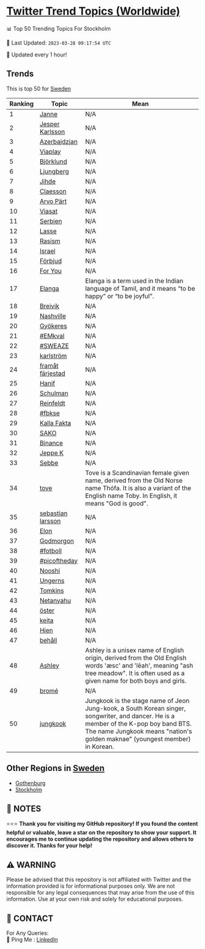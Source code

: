 [Twitter Trend Topics (Worldwide)](https://github.com/ErcinDedeoglu/Twitter-Trend-Topics)
==========


📊 Top 50 Trending Topics For Stockholm

📆 Last Updated: `2023-03-28 09:17:54 UTC`

🔧 Updated every 1 hour!


## Trends

This is top 50 for [Sweden](</Sweden>)

| Ranking | Topic | Mean |
| ------- | ------------ | ------------ |
| 1 | [Janne](http://twitter.com/search?q=Janne) | N/A |
| 2 | [Jesper Karlsson](http://twitter.com/search?q=Jesper+Karlsson) | N/A |
| 3 | [Azerbajdzjan](http://twitter.com/search?q=Azerbajdzjan) | N/A |
| 4 | [Viaplay](http://twitter.com/search?q=Viaplay) | N/A |
| 5 | [Björklund](http://twitter.com/search?q=Bj%c3%b6rklund) | N/A |
| 6 | [Ljungberg](http://twitter.com/search?q=Ljungberg) | N/A |
| 7 | [Jihde](http://twitter.com/search?q=Jihde) | N/A |
| 8 | [Claesson](http://twitter.com/search?q=Claesson) | N/A |
| 9 | [Arvo Pärt](http://twitter.com/search?q=Arvo+P%c3%a4rt) | N/A |
| 10 | [Viasat](http://twitter.com/search?q=Viasat) | N/A |
| 11 | [Serbien](http://twitter.com/search?q=Serbien) | N/A |
| 12 | [Lasse](http://twitter.com/search?q=Lasse) | N/A |
| 13 | [Rasism](http://twitter.com/search?q=Rasism) | N/A |
| 14 | [Israel](http://twitter.com/search?q=Israel) | N/A |
| 15 | [Förbjud](http://twitter.com/search?q=F%c3%b6rbjud) | N/A |
| 16 | [For You](http://twitter.com/search?q=For+You) | N/A |
| 17 | [Elanga](http://twitter.com/search?q=Elanga) | Elanga is a term used in the Indian language of Tamil, and it means “to be happy” or “to be joyful”. |
| 18 | [Breivik](http://twitter.com/search?q=Breivik) | N/A |
| 19 | [Nashville](http://twitter.com/search?q=Nashville) | N/A |
| 20 | [Gyökeres](http://twitter.com/search?q=Gy%c3%b6keres) | N/A |
| 21 | [#EMkval](http://twitter.com/search?q=%23EMkval) | N/A |
| 22 | [#SWEAZE](http://twitter.com/search?q=%23SWEAZE) | N/A |
| 23 | [karlström](http://twitter.com/search?q=karlstr%c3%b6m) | N/A |
| 24 | [framåt färjestad](http://twitter.com/search?q=fram%c3%a5t+f%c3%a4rjestad) | N/A |
| 25 | [Hanif](http://twitter.com/search?q=Hanif) | N/A |
| 26 | [Schulman](http://twitter.com/search?q=Schulman) | N/A |
| 27 | [Reinfeldt](http://twitter.com/search?q=Reinfeldt) | N/A |
| 28 | [#fbkse](http://twitter.com/search?q=%23fbkse) | N/A |
| 29 | [Kalla Fakta](http://twitter.com/search?q=Kalla+Fakta) | N/A |
| 30 | [SAKO](http://twitter.com/search?q=SAKO) | N/A |
| 31 | [Binance](http://twitter.com/search?q=Binance) | N/A |
| 32 | [Jeppe K](http://twitter.com/search?q=Jeppe+K) | N/A |
| 33 | [Sebbe](http://twitter.com/search?q=Sebbe) | N/A |
| 34 | [tove](http://twitter.com/search?q=tove) | Tove is a Scandinavian female given name, derived from the Old Norse name Thófa. It is also a variant of the English name Toby. In English, it means "God is good". |
| 35 | [sebastian larsson](http://twitter.com/search?q=sebastian+larsson) | N/A |
| 36 | [Elon](http://twitter.com/search?q=Elon) | N/A |
| 37 | [Godmorgon](http://twitter.com/search?q=Godmorgon) | N/A |
| 38 | [#fotboll](http://twitter.com/search?q=%23fotboll) | N/A |
| 39 | [#picoftheday](http://twitter.com/search?q=%23picoftheday) | N/A |
| 40 | [Nooshi](http://twitter.com/search?q=Nooshi) | N/A |
| 41 | [Ungerns](http://twitter.com/search?q=Ungerns) | N/A |
| 42 | [Tomkins](http://twitter.com/search?q=Tomkins) | N/A |
| 43 | [Netanyahu](http://twitter.com/search?q=Netanyahu) | N/A |
| 44 | [öster](http://twitter.com/search?q=%c3%b6ster) | N/A |
| 45 | [keita](http://twitter.com/search?q=keita) | N/A |
| 46 | [Hien](http://twitter.com/search?q=Hien) | N/A |
| 47 | [behåll](http://twitter.com/search?q=beh%c3%a5ll) | N/A |
| 48 | [Ashley](http://twitter.com/search?q=Ashley) | Ashley is a unisex name of English origin, derived from the Old English words 'æsc' and 'lēah', meaning "ash tree meadow". It is often used as a given name for both boys and girls. |
| 49 | [bromé](http://twitter.com/search?q=brom%c3%a9) | N/A |
| 50 | [jungkook](http://twitter.com/search?q=jungkook) | Jungkook is the stage name of Jeon Jung-kook, a South Korean singer, songwriter, and dancer. He is a member of the K-pop boy band BTS. The name Jungkook means "nation's golden maknae" (youngest member) in Korean. |



## Other Regions in [Sweden](</Sweden>)

* [Gothenburg](</Sweden/Gothenburg.md>)
* [Stockholm](</Sweden/Stockholm.md>)



## 📝 NOTES

⭐⭐⭐ **Thank you for visiting my GitHub repository! If you found the content helpful or valuable, leave a star on the repository to show your support. It encourages me to continue updating the repository and allows others to discover it. Thanks for your help!**


## ⚠️ WARNING

Please be advised that this repository is not affiliated with Twitter and the information provided is for informational purposes only. We are not responsible for any legal consequences that may arise from the use of this information. Use at your own risk and solely for educational purposes.


## 📨 CONTACT

 For Any Queries:  
            🏓 Ping Me : [LinkedIn](https://www.linkedin.com/in/ercindedeoglu/)
